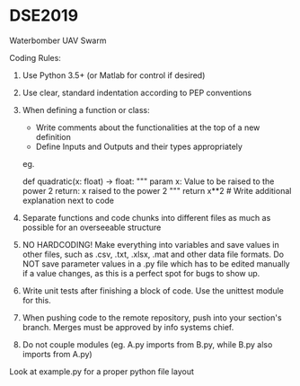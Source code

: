 # DSE2019
Waterbomber UAV Swarm

Coding Rules:
1. Use Python 3.5+ (or Matlab for control if desired)
2. Use clear, standard indentation according to PEP conventions
3. When defining a function or class:
	- Write comments about the functionalities at the top of a new definition
	- Define Inputs and Outputs and their types appropriately

	eg.

	def quadratic(x: float) -> float:
    	    """
    	    param x: Value to be raised to the power 2
    	    return: x raised to the power 2
    	    """
    	    return x**2 	# Write additional explanation next to code

4. Separate functions and code chunks into different files as much as possible for an overseeable structure
5. NO HARDCODING! Make everything into variables and save values in other files,
   such as .csv, .txt, .xlsx, .mat and other data file formats. Do NOT save parameter values in a .py file
   which has to be edited manually if a value changes, as this is a perfect spot for bugs to show up.
6. Write unit tests after finishing a block of code. Use the unittest module for this.
7. When pushing code to the remote repository, push into your section's branch. Merges
   must be approved by info systems chief. 
8. Do not couple modules (eg. A.py imports from B.py, while B.py also imports from A.py)

Look at example.py for a proper python file layout
